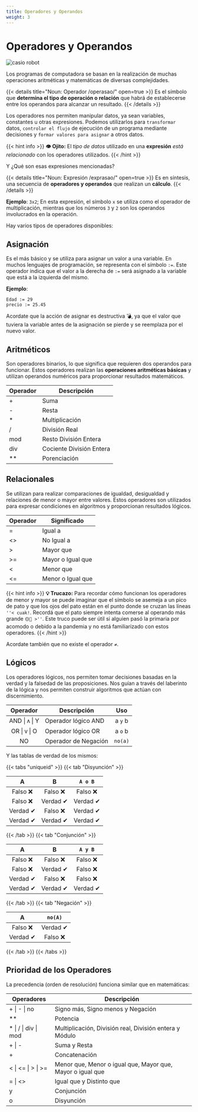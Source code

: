 ```yaml
---
title: Operadores y Operandos
weight: 3
---
```


# Operadores y Operandos

![casio robot](/aed-docs/images/calculator.jpg)

Los programas de computadora se basan en la realización de muchas operaciones aritméticas y matemáticas de diversas complejidades.

{{< details title="Noun: Operador /operasao/" open=true >}}
Es el símbolo que **determina el tipo de operación o relación** que habrá de establecerse entre los operandos para alcanzar un resultado.
{{< /details >}}

Los operadores nos permiten manipular datos, ya sean variables, constantes u otras expresiones. Podemos utilizarlos para `transformar` datos, `controlar el flujo` de ejecución de un programa mediante decisiones y `formar valores para asignar` a otros datos.

{{< hint info >}}
**👁️ Ojito:**
El *tipo de datos* utilizado en una **expresión** *está relacionado* con los operadores utilizados.
{{< /hint >}}

Y ¿Qué son esas expresiones mencionadas?

{{< details title="Noun: Expresión /exprasao/" open=true >}}
Es en síntesis, una secuencia de **operadores y operandos** que realizan un **cálculo**.
{{< /details >}}

**Ejemplo**: `3x2`; En esta expresión, el símbolo `x` se utiliza como el operador de multiplicación, mientras que los números `3` y `2` son los operandos involucrados en la operación.

Hay varios tipos de operadores disponibles:

## Asignación

Es el más básico y se utiliza para asignar un valor a una variable. En muchos lenguajes de programación, se representa con el símbolo `:=`. Este operador indica que el valor a la derecha de `:=` será asignado a la variable que está a la izquierda del mismo.

**Ejemplo**:

```
Edad := 29
precio := 25.45
```

Acordate que la acción de asignar es destructiva 💣, ya que el valor que tuviera la variable antes de la asignación se pierde y se reemplaza por el nuevo valor.

## Aritméticos

Son operadores binarios, lo que significa que requieren dos operandos para funcionar. Estos operadores realizan las **operaciones aritméticas básicas** y utilizan operandos numéricos para proporcionar resultados matemáticos.

| Operador | Descripción              |
|----------|--------------------------|
| +        | Suma                     |
| -        | Resta                    |
| *        | Multiplicación           |
| /        | División Real            |
| mod      | Resto División Entera    |
| div      | Cociente División Entera |
| **       | Porenciación             |

## Relacionales

Se utilizan para realizar comparaciones de igualdad, desigualdad y relaciones de menor o mayor entre valores. Estos operadores son utilizados para expresar condiciones en algoritmos y proporcionan resultados lógicos.

| Operador | Significado       |
|----------|-------------------|
| =        | Igual a           |
| <>       | No Igual a        |
| >        | Mayor que         |
| >=       | Mayor o Igual que |
| <        | Menor que         |
| <=       | Menor o Igual que |

{{< hint info >}}
**💡 Trucazo:**
Para recordar cómo funcionan los operadores de menor y mayor se puede imaginar que el símbolo se asemeja a un pico de pato y que los ojos del pato están en el punto donde se cruzan las líneas `''< cuak!`. Recordá que el pato siempre intenta comerse al operando más grande `🟡🔵 >''`. Este truco puede ser útil si alguien pasó la primaria por acomodo o debido a la pandemia y no está familiarizado con estos operadores.
{{< /hint >}}

Acordate también que no existe el operador `≠`.

## Lógicos

Los operadores lógicos, nos permiten tomar decisiones basadas en la
verdad y la falsedad de las proposiciones. Nos guían a través del
laberinto de la lógica y nos permiten construir algoritmos que actúan
con discernimiento.

|    Operador   |     Descripción     |  Uso  |
|:-------------:|---------------------|:-----:|
| AND \| ᴧ \| Y | Operador lógico AND | a `y` b |
| OR \| ᴠ \| O  | Operador lógico OR  | a `o` b |
|       NO      | Operador de Negación| `no(a)`|

Y las tablas de verdad de los mismos:

{{< tabs "uniqueid" >}}
{{< tab "Disyunción" >}}

|     A    |     B    |   `A o B`  |
|:--------:|:--------:|:--------:|
| Falso ❌  | Falso ❌  | Falso ❌  |
| Falso ❌  | Verdad ✔ | Verdad ✔ |
| Verdad ✔ | Falso ❌  | Verdad ✔ |
| Verdad ✔ | Verdad ✔ | Verdad ✔ |

{{< /tab >}}
{{< tab "Conjunción" >}}

|     A    |     B    |   `A y B`  |
|:--------:|:--------:|:--------:|
| Falso ❌  | Falso ❌  | Falso ❌  |
| Falso ❌  | Verdad ✔ | Falso ❌  |
| Verdad ✔ | Falso ❌  | Falso ❌  |
| Verdad ✔ | Verdad ✔ | Verdad ✔ |

{{< /tab >}}
{{< tab "Negación" >}}

|     A    |   `no(A)`  |
|:--------:|:--------:|
| Falso ❌  | Verdad ✔ |
| Verdad ✔ | Falso ❌  |

{{< /tab >}}
{{< /tabs >}}

## Prioridad de los Operadores

La precedencia (orden de resolución) funciona similar que en matemáticas:

| Operadores           | Descripción                                                |
|----------------------|------------------------------------------------------------|
| + \| - \| no         | Signo más, Signo menos y Negación                          |
| **                   | Potencia                                                   |
| * \| / \| div \| mod | Multiplicación, División real, División entera y Módulo    |
| + \| -               | Suma y Resta                                               |
| +                    | Concatenación                                              |
| < \| <= \| > \| >=   | Menor que, Menor o igual que, Mayor que, Mayor o igual que |
| = \| <>              | Igual que y Distinto que                                   |
| y                    | Conjunción                                                 |
| o                    | Disyunción                                                 |